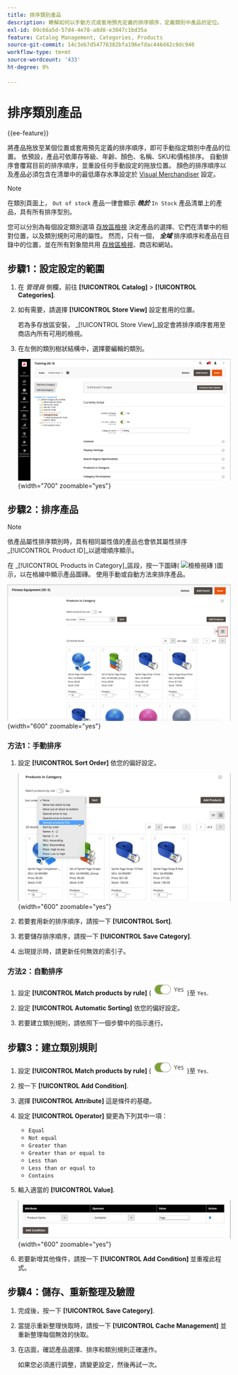 ```yaml
---
title: 排序類別產品
description: 瞭解如何以手動方式或套用預先定義的排序順序，定義類別中產品的定位。
exl-id: 09c66a5d-57d4-4e78-a8d8-e3047c1bd35a
feature: Catalog Management, Categories, Products
source-git-commit: 14c3eb7d54776382bfa196efdac446d42c8dc940
workflow-type: tm+mt
source-wordcount: '433'
ht-degree: 0%

---
```


# 排序類別產品

{{ee-feature}}

將產品拖放至某個位置或套用預先定義的排序順序，即可手動指定類別中產品的位置。 依預設，產品可依庫存等級、年齡、顏色、名稱、SKU和價格排序。 自動排序會覆寫目前的排序順序，並重設任何手動設定的拖放位置。 顏色的排序順序以及產品必須包含在清單中的最低庫存水準設定於 [Visual Merchandiser](../configuration-reference/catalog/visual-merchandiser.md) 設定。

>[!NOTE]
>
>在類別頁面上， `Out of stock` 產品一律會顯示 **_晚於_** `In Stock` 產品清單上的產品，具有所有排序型別。

您可以分別為每個設定類別選項 [存放區檢視](../stores-purchase/stores.md#add-stores) 決定產品的選擇、它們在清單中的相對位置，以及類別規則可用的屬性。 然而，只有一個， **_全域_** 排序順序和產品在目錄中的位置，並在所有對象間共用 [存放區檢視](../stores-purchase/store-views.md)、商店和網站。

## 步驟1：設定設定的範圍

1. 在 _管理員_ 側欄，前往 **[!UICONTROL Catalog]** > **[!UICONTROL Categories]**.

1. 如有需要，請選擇 **[!UICONTROL Store View]** 設定套用的位置。

   若為多存放區安裝， _[!UICONTROL Store View]_設定會將排序順序套用至商店內所有可用的檢視。

1. 在左側的類別樹狀結構中，選擇要編輯的類別。

   ![類別樹狀結構](./assets/category-selected.png){width="700" zoomable="yes"}

## 步驟2：排序產品

>[!NOTE]
>
>依產品屬性排序類別時，具有相同屬性值的產品也會依其屬性排序 _[!UICONTROL Product ID]_以遞增順序顯示。

在 _[!UICONTROL Products in Category]_區段，按一下圖磚( ![檢檢視磚](../assets/icon-view-tiles.png) )圖示，以在格線中顯示產品圖磚。 使用手動或自動方法來排序產品。

![產品圖磚](./assets/category-products-tiles.png){width="600" zoomable="yes"}

### 方法1：手動排序

1. 設定 **[!UICONTROL Sort Order]** 依您的偏好設定。

   ![排序順序](./assets/category-edit-sort-order.png){width="600" zoomable="yes"}

1. 若要套用新的排序順序，請按一下 **[!UICONTROL Sort]**.

1. 若要儲存排序順序，請按一下 **[!UICONTROL Save Category]**.

1. 出現提示時，請更新任何無效的索引子。

### 方法2：自動排序

1. 設定 **[!UICONTROL Match products by rule]** (![切換是](../assets/toggle-yes.png))至 `Yes`.


1. 設定 **[!UICONTROL Automatic Sorting]** 依您的偏好設定。

1. 若要建立類別規則，請依照下一個步驟中的指示進行。

## 步驟3：建立類別規則

1. 設定 **[!UICONTROL Match products by rule]** (![切換是](../assets/toggle-yes.png))至 `Yes`.

1. 按一下 **[!UICONTROL Add Condition]**.

1. 選擇 **[!UICONTROL Attribute]** 這是條件的基礎。

1. 設定 **[!UICONTROL Operator]** 變更為下列其中一項：

   - `Equal`
   - `Not equal`
   - `Greater than`
   - `Greater than or equal to`
   - `Less than`
   - `Less than or equal to`
   - `Contains`

1. 輸入適當的 **[!UICONTROL Value]**.

   ![類別條件](./assets/category-rule-create.png){width="600" zoomable="yes"}

1. 若要新增其他條件，請按一下 **[!UICONTROL Add Condition]** 並重複此程式。

## 步驟4：儲存、重新整理及驗證

1. 完成後，按一下 **[!UICONTROL Save Category]**.

1. 當提示重新整理快取時，請按一下 **[!UICONTROL Cache Management]** 並重新整理每個無效的快取。

1. 在店面，確認產品選擇、排序和類別規則正確運作。

   如果您必須進行調整，請變更設定，然後再試一次。
